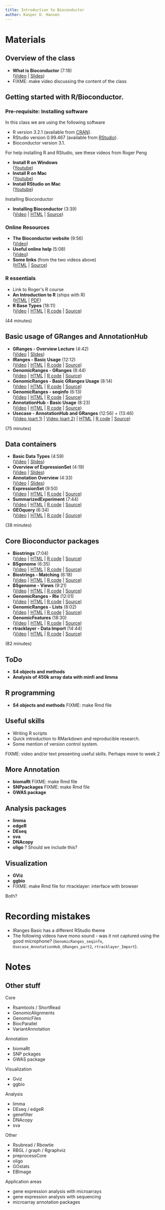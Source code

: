 ```yaml
---
title: Introduction to Bioconductor
author: Kasper D. Hansen
---
```


# Materials

## Overview of the class

- **What is Bioconductor** (7:18)  
([Video](dropbox/Drive/What_is_Bioconductor.mp4) |
[Slides](https://docs.google.com/presentation/d/1rPKLk9tTfoLkRl-PyaboJ4wHTsLhmm2ukBRxOmJg4Kk/edit?usp=sharing))
- FIXME: make video discussing the content of the class

## Getting started with R/Bioconductor.

### Pre-requisite: Installing software

In this class we are using the following software

- R version 3.2.1 (available from [CRAN](https://cran.r-project.org/)).
- RStudio version 0.99.467 (available from [RStudio](https://www.rstudio.org)).
- Bioconductor version 3.1.

For help installing R and RStudio, see these videos from Roger Peng

- **Install R on Windows**  
([Youtube](https://youtu.be/Ohnk9hcxf9M))
- **Install R on Mac**  
([Youtube](https://youtu.be/uxuuWXU-7UQ))
- **Install RStudio on Mac**  
([Youtube](https://youtu.be/bM7Sfz-LADM))

Installing Bioconductor

- **Installing Bioconductor** (3:39)  
([Video](dropbox/Videos/Installing_Bioconductor.mp4) |
[HTML](week1/Install_Bioconductor.html) |
[Source](week1/Install_Bioconductor.Rmd))


### Online Resources

- **The Bioconductor website** (9:56)  
([Video](dropbox/Videos/Bioconductor_Website.mp4))
- **Useful online help** (5:08)  
([Video](dropbox/Videos/OnlineResources.mp4))
- **Some links** (from the two videos above)  
([HTML](week1/Online_Resources.html) |
[Source](week1/Online_Resources.Rmd))

### R essentials

- Link to Roger's R course
- **An Introduction to R** (ships with R)  
([HTML](https://cran.r-project.org/doc/manuals/r-release/R-intro.html) |
[PDF](https://cran.r-project.org/doc/manuals/r-release/R-intro.pdf))
- **R Base Types** (18:11)  
([Video](dropbox/Videos/R_Base_Types.mp4) |
[HTML](week1/R_Base_Types.html) |
[R code](week1/R_base_Types.R) |
[Source](week1/R_Base_Types.Rmd))


(44 minutes)

## Basic usage of GRanges and AnnotationHub

- **GRanges - Overview Lecture** (4:42)  
([Video](dropbox/Drive/Granges_Overview.mp4) |
[Slides](https://docs.google.com/presentation/d/1ETjUipnle-Ps7k8gFGvJIXJ85D_Vjs9qNxNk2KeeaAI/edit?usp=sharing))
- **IRanges - Basic Usage** (12:12)  
([Video](dropbox/Videos/IRanges_Basic.mp4) |
[HTML](week1/IRanges_Basic.html) |
[R code](week1/IRanges_Basic.R) |
[Source](week1/IRanges_Basic.Rmd))
- **GenomicRanges - GRanges** (8:44)  
([Video](dropbox/Videos/GenomicRanges_GRanges.mp4) |
[HTML](week1/GenomicRanges_GRanges.html) |
[R code](week1/GenomicRanges_GRanges.R) |
[Source](week1/GenomicRanges_GRanges.Rmd))
- **GenomicRanges - Basic GRanges Usage** (8:14)  
([Video](dropbox/Videos/GenomicRanges_GRanges_Usage.mp4) |
[HTML](week1/GenomicRanges_GRanges_Usage.html) |
[R code](week1/GenomicRanges_GRanges_Usage.R) |
[Source](week1/GenomicRanges_GRanges_Usage.Rmd))
- **GenomicRanges - seqinfo** (6:13)  
([Video](dropbox/Videos/GenomicRanges_seqinfo.mp4) |
[HTML](week1/GenomicRanges_seqinfo.html) |
[R code](week1/GenomicRanges_seqinfo.R) |
[Source](week1/GenomicRanges_seqinfo.Rmd))
- **AnnotationHub - Basic Usage** (8:23)  
([Video](dropbox/Videos/AnnotationHub.mp4) |
[HTML](week1/AnnotationHub.html) |
[R code](week1/AnnotationHub.R) |
[Source](week1/AnnotationHub.Rmd))
- **Usecase - AnnotationHub and GRanges** (12:56) + (13:46)  
([Video (part 1)](dropbox/Videos/Usecase_AnnotationHub_GRanges_Part1.mp4) |
[Video (part 2)](dropbox/Videos/Usecase_AnnotationHub_GRanges_Part2.mp4) |
[HTML](week1/Usecase_AnnotationHub_GRanges.html) |
[R code](week1/Usecase_AnnotationHub_GRanges.R) |
[Source](week1/Usecase_AnnotationHub_GRanges.Rmd))

(75 minutes)

## Data containers

- **Basic Data Types** (4:59)  
([Video](dropbox/Drive/Basic_Data_Types.mp) |
[Slides](https://docs.google.com/presentation/d/1GidGTxreaffyutdpy4vKcmKdWc-z1KYsWbxihTorI_8/edit?usp=sharing))
- **Overview of ExpressionSet** (4:19)  
([Video](dropbox/Drive/ExpressionSet_Overview.mp4) |
[Slides](https://docs.google.com/presentation/d/1ouDEq37R5ReiuLgfSm7c3lexceIovy5IUac9jfYX1L8/edit?usp=sharing))
- **Annotation Overview** (4:33)  
([Video](dropbox/Drive/Annotation_Overview.mp4) |
[Slides](https://docs.google.com/presentation/d/14-uvs23suNXr8-xZRDcreo_Ws01VKCLCUy-q99Gf_hc/edit?usp=sharing))
- **ExpressionSet** (9:50)  
([Video](dropbox/Videos/ExpressionSet.mp4) |
[HTML](week2/ExpressionSet.html) |
[R code](week2/ExpressionSet.R) |
[Source](week2/ExpressionSet.Rmd))
- **SummarizedExperiment** (7:44)  
([Video](dropbox/Videos/SummarizedExperiment.mp4) |
[HTML](week2/SummarizedExperiment.html) |
[R code](week2/SummarizedExperiment.R) |
[Source](week2/SummarizedExperiment.Rmd))
- **GEOquery** (6:34)  
([Video](dropbox/Videos/GEOquery.mp4) |
[HTML](week2/GEOquery.html) |
[R code](week2/GEOquery.R) |
[Source](week2/GEOquery.Rmd))

(38 minutes)

## Core Bioconductor packages

- **Biostrings** (7:04)  
([Video](dropbox/Videos/Biostrings.mp4) |
[HTML](week2/Biostrings.html) |
[R code](week2/Biostrings.R) |
[Source](week2/Biostrings.Rmd))
- **BSgenome** (6:35)  
([Video](dropbox/Videos/BSgenome.mp4) |
[HTML](week2/BSgenome.html) |
[R code](week2/BSgenome.R) |
[Source](week2/BSgenome.Rmd))
- **Biostrings - Matching** (6:18)  
([Video](dropbox/Videos/Biostrings_Matching.mp4) |
[HTML](week2/Biostrings_Matching.html) |
[R code](week2/Biostrings_Matching.R) |
[Source](week2/Biostrings_Matching.Rmd))
- **BSgenome - Views** (9:21)  
([Video](dropbox/Videos/BSgenome_Views.mp4) |
[HTML](week2/BSgenome_Views.html) |
[R code](week2/BSgenome_Views.R) |
[Source](week2/BSgenome_Views.Rmd))
- **GenomicRanges - Rle** (12:01)  
([Video](dropbox/Videos/GenomicRanges_Rle.mp4) |
[HTML](week2/GenomicRanges_Rle.html) |
[R code](week2/GenomicRanges_Rle.R) |
[Source](week2/GenomicRanges_Rle.Rmd))
- **GenomicRanges - Lists** (8:02)  
([Video](dropbox/Videos/GenomicRanges_Lists.mp4) |
[HTML](week2/GenomicRanges_Lists.html) |
[R code](week2/GenomicRanges_Lists.R) |
[Source](week2/GenomicRanges_Lists.Rmd))
- **GenomicFeatures** (18:30)  
([Video](dropbox/Videos/GenomicFeatures.mp4) |
[HTML](week2/GenomicFeatures.html) |
[R code](week2/GenomicFeatures.R) |
[Source](week2/GenomicFeatures.Rmd))
- **rtracklayer - Data Import** (14:44)  
([Video](dropbox/Videos/rtracklayer_Import.mp4) |
[HTML](week2/rtracklayer_Import.html) |
[R code](week2/rtracklayer_Import.R) |
[Source](week2/rtracklayer_Import.Rmd))

(82 minutes)

## ToDo

- **S4 objects and methods**
- **Analysis of 450k array data with minfi and limma**



## R programming

- **S4 objects and methods** FIXME: make Rmd file

## Useful skills

- Writing R scripts
- Quick introduction to RMarkdown and reproducible research.
- Some mention of version control system.

FIXME: video and/or text presenting useful skills. Perhaps move to week 2


## More Annotation

- **biomaRt** FIXME: make Rmd file
- **SNPpackages** FIXME: make Rmd file
- **GWAS package**


## Analysis packages

- **limma**
- **edgeR**
- **DEseq**
- **sva**
- **DNAcopy**
- **oligo** ? Should we include this?


## Visualization

- **GViz**
- **ggbio**
- FIXME: make Rmd file for rtracklayer: interface with browser

Both?



# Recording mistakes

- IRanges Basic has a different RStudio theme
- The following videos have mono sound - was it not captured using the good microphone? (`GenomicRanges_seqinfo`, `Usecase_AnnotationHub_GRanges_part2`, `rtracklayer_Import`).



# Notes

## Other stuff

Core

- Rsamtools / ShortRead
- GenomicAlignments
- GenomicFiles
- BiocParallel
- VariantAnnotation

Annotation

- biomaRt
- SNP pckages
- GWAS package

Visualization

- Gviz
- ggbio

Analysis

- limma
- DEseq / edgeR
- genefilter
- DNAcopy
- sva

Other

- Rsubread / Rbowtie
- RBGL / graph / Rgraphviz
- preprocessCore
- oligo
- GOstats
- EBImage


Application areas

- gene expression analysis with microarrays
- gene expression analysis with sequencing
- microarray annotation packages


